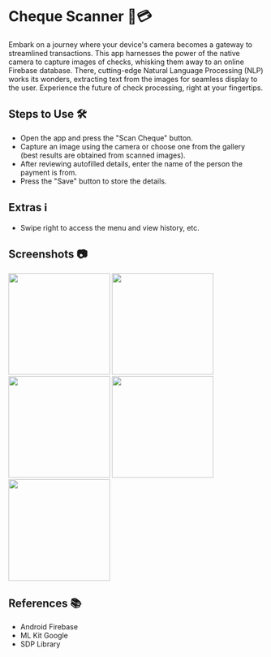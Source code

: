 # Cheque Scanner 📸💳

Embark on a journey where your device's camera becomes a gateway to streamlined transactions. This app harnesses the power of the native camera to capture images of checks, whisking them away to an online Firebase database. There, cutting-edge Natural Language Processing (NLP) works its wonders, extracting text from the images for seamless display to the user. Experience the future of check processing, right at your fingertips.

## Steps to Use 🛠️
- Open the app and press the "Scan Cheque" button.
- Capture an image using the camera or choose one from the gallery (best results are obtained from scanned images).
- After reviewing autofilled details, enter the name of the person the payment is from.
- Press the "Save" button to store the details.

## Extras ℹ️
- Swipe right to access the menu and view history, etc.

## Screenshots 📷

[]()
<img src="https://github.com/yashas-hm/Cheque-Sacnner/blob/main/images/1.jpg" width="200">
<img src="https://github.com/yashas-hm/Cheque-Sacnner/blob/main/images/2.jpg" width="200">
<img src="https://github.com/yashas-hm/Cheque-Sacnner/blob/main/images/3.jpg" width="200">
<img src="https://github.com/yashas-hm/Cheque-Sacnner/blob/main/images/4.jpg" width="200">
<img src="https://github.com/yashas-hm/Cheque-Sacnner/blob/main/images/5.jpg" width="200">

## References 📚
- Android Firebase
- ML Kit Google
- SDP Library
